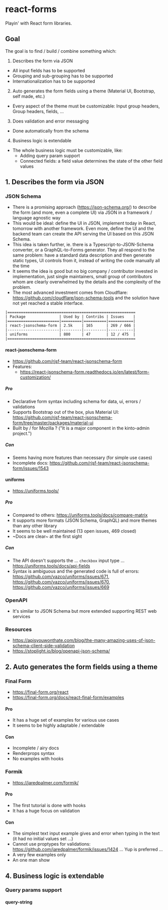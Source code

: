 # react-forms

Playin' with React form libraries.

## Goal

The goal is to find / build / combine something which:

1. Describes the form via JSON

- All input fields has to be supported
- Grouping and sub-grouping has to be supported
- Internationalization has to be supported

2. Auto generates the form fields using a theme (Material UI, Bootstrap, self made, etc.)

- Every aspect of the theme must be customizable: Input group headers, Group headers, fields, ...

3. Does validation and error messaging

- Done automatically from the schema

4. Business logic is extendable

- The whole business logic must be customizable, like:
  - Adding query param support
  - Connected fields: a field value determines the state of the other field values

## 1. Describes the form via JSON

### JSON Schema

- There is a promising approach (https://json-schema.org/) to describe the form (and more, even a complete UI) via JSON in a framework / language agnostic way
- This would be ideal: define the UI in JSON, implement today in React, tomorrow with another framework. Even more, define the UI and the backend team can create the API serving the UI based on this JSON Schema.
- This idea is taken further, ie. there is a Typescript-to-JSON-Schema converter, or a GraphQL-to-Forms generator. They all respond to the same problem: have a standard data description and then generate static types, UI controls from it, instead of writing the code manually all the time
- It seems the idea is good but no big company / contributor invested in implementation, just single maintainers, small group of contributors whom are clearly overwhelmed by the details and the complexity of the problem.
- The most advanced investment comes from Cloudflare: https://github.com/cloudflare/json-schema-tools and the solution have not yet reached a stable interface.

```
|=========================================================
| Package               | Used by | Contribs | Issues    |
|=======================|=========|==========|===========|
| react-jsonschema-form | 2.5k    | 165      | 269 / 666 |
|-----------------------|---------|----------|-----------|
| uniforms              | 800     | 47       | 12 / 475  |
|=========================================================
```

#### react-jsonschema-form

- https://github.com/rjsf-team/react-jsonschema-form
- Features:
  - https://react-jsonschema-form.readthedocs.io/en/latest/form-customization/

##### Pro

- Declarative form syntax including schema for data, ui, errors / validations
- Supports Bootstrap out of the box, plus Material UI: https://github.com/rjsf-team/react-jsonschema-form/tree/master/packages/material-ui
- Built by / for Mozilla ? ("It is a major component in the kinto-admin project.")

##### Con

- Seems having more features than necessary (for simple use cases)
- Incomplete docs: https://github.com/rjsf-team/react-jsonschema-form/issues/1543

#### uniforms

- https://uniforms.tools/

##### Pro

- Compared to others: https://uniforms.tools/docs/compare-matrix
- It supports more formats (JSON Schema, GraphQL) and more themes than any other library
- It seems to be well maintained (13 open issues, 469 closed)
- ~Docs are clear~ at the first sight

##### Con

- The API doesn't supports the ... `checkbox` input type ... https://uniforms.tools/docs/api-fields
- Syntax is ambiguous and the generated code is full of errors: https://github.com/vazco/uniforms/issues/671, https://github.com/vazco/uniforms/issues/670, https://github.com/vazco/uniforms/issues/669

### OpenAPI

- It's similar to JSON Schema but more extended supporting REST web services

### Resources

- https://apisyouwonthate.com/blog/the-many-amazing-uses-of-json-schema-client-side-validation
- https://stoplight.io/blog/openapi-json-schema/

## 2. Auto generates the form fields using a theme

### Final Form

- https://final-form.org/react
- https://final-form.org/docs/react-final-form/examples

#### Pro

- It has a huge set of examples for various use cases
- It seems to be highly adaptable / extendable

#### Con

- Incomplete / airy docs
- Renderprops syntax
- No examples with hooks

### Formik

- https://jaredpalmer.com/formik/

#### Pro

- The first tutorial is done with hooks
- It has a huge focus on validation

#### Con

- The simplest text input example gives and error when typing in the text (it had no initial values set ...)
- Cannot use proptypes for validations: https://github.com/jaredpalmer/formik/issues/1424 ... Yup is preferred ...
- A very few examples only
- An one man show

## 4. Business logic is extendable

### Query params support

#### query-string
